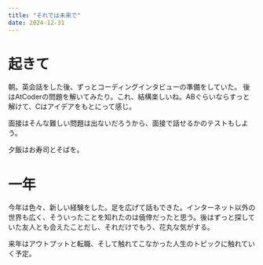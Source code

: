 ```yaml
---
title: "それでは未来で"
date: 2024-12-31
---
```



# 起きて
朝。英会話をした後、ずっとコーディングインタビューの準備をしていた。
後はAtCoderの問題を解いてみたり。これ、結構楽しいね。ABぐらいならすっと解けて、Cはアイデアをもとにって感じ。

面接はそんな難しい問題は出ないだろうから、面接で話せるかのテストもしよう。

夕飯はお寿司とそばを。

# 一年
今年は色々、新しい経験をした。足を広げて話もできた。インターネット以外の世界も広く、そういったことを知れたのは僥倖だったと思う。後はずっと探していた友人とも会えたことだし、それだけでもう、花丸な気がする。

来年はアウトプットと転職、そして触れてこなかった人生のトピックに触れていく予定。
